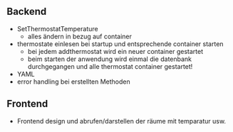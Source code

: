 ## Backend
- SetThermostatTemperature 
  - alles ändern in bezug auf container 
- thermostate einlesen bei startup und entsprechende container starten 
  - bei jedem addthermostat wird ein neuer container gestartet 
  - beim starten der anwendung wird einmal die datenbank durchgegangen und alle thermostat container gestartet! 
- YAML 
- error handling bei erstellten Methoden

## Frontend 
- Frontend design und abrufen/darstellen der räume mit temparatur usw. 
